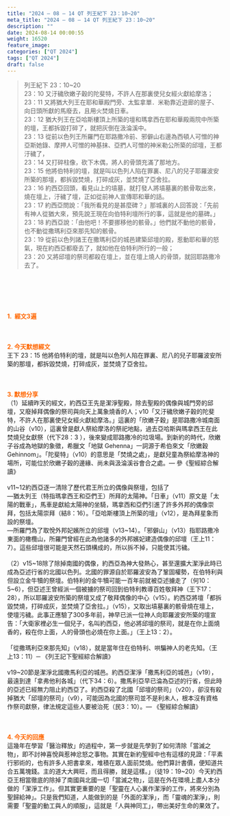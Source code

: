 ```yaml
---
title: "2024 – 08 – 14 QT 列王紀下 23：10~20"
meta_title: "2024 – 08 – 14 QT 列王紀下 23：10~20"
description: ""
date: 2024-08-14 00:00:55
weight: 16520
feature_image: 
categories: ["QT 2024"]
tags: ["QT 2024"]
draft: false
---
```


<blockquote>列王紀下 23：10~20<br />
23：10 又汙穢欣嫩子穀的陀斐特，不許人在那裏使兒女經火獻給摩洛；<br />
23：11 又將猶大列王在耶和華殿門旁、太監拿單．米勒靠近遊廊的屋子、向日頭所獻的馬廢去，且用火焚燒日車。<br />
23：12 猶大列王在亞哈斯樓頂上所築的壇和瑪拿西在耶和華殿兩院中所築的壇，王都拆毀打碎了，就把灰倒在汲淪溪中。<br />
23：13 從前以色列王所羅門在耶路撒冷前、邪僻山右邊為西頓人可憎的神亞斯她錄、摩押人可憎的神基抹、亞捫人可憎的神米勒公所築的邱壇，王都汙穢了，<br />
23：14 又打碎柱像，砍下木偶，將人的骨頭充滿了那地方。<br />
23：15 他將伯特利的壇，就是叫以色列人陷在罪裏、尼八的兒子耶羅波安所築的那壇，都拆毀焚燒，打碎成灰，並焚燒了亞舍拉。<br />
23：16 約西亞回頭，看見山上的墳墓，就打發人將墳墓裏的骸骨取出來，燒在壇上，汙穢了壇，正如從前神人宣傳耶和華的話。<br />
23：17 約西亞問說：「我所看見的是甚麼碑？」那城裏的人回答說：「先前有神人從猶大來，預先說王現在向伯特利壇所行的事，這就是他的墓碑。」<br />
23：18 約西亞說：「由他吧！不要挪移他的骸骨。」他們就不動他的骸骨，也不動從撒瑪利亞來那先知的骸骨。<br />
23：19 從前以色列諸王在撒瑪利亞的城邑建築邱壇的殿，惹動耶和華的怒氣，現在約西亞都廢去了，就如他在伯特利所行的一般；<br />
23：20 又將邱壇的祭司都殺在壇上，並在壇上燒人的骨頭，就回耶路撒冷去了。</blockquote><br />
&nbsp;<br />
<br />
&nbsp;<br />
<br />
<span style="color: #ff6600;"><strong>1.  經文3遍</strong></span><br />
<br />
&nbsp;<br />
<br />
<span style="color: #ff6600;"><strong>2. 今天默想經文<br />
</strong></span>王下 23：15 他將伯特利的壇，就是叫以色列人陷在罪裏、尼八的兒子耶羅波安所築的那壇，都拆毀焚燒，打碎成灰，並焚燒了亞舍拉。<br />
<br />
&nbsp;<br />
<br />
<strong><span style="color: #ff6600;">3. 默想分享<br />
</span></strong>（1）延續昨天的經文，約西亞王先是潔淨聖殿，除去聖殿的偶像與城門旁的邱壇，又廢掉拜偶像的祭司與向天上萬象燒香的人；v10「又汙穢欣嫩子穀的陀斐特，不許人在那裏使兒女經火獻給摩洛。」這裏的「欣嫩子穀」是耶路撒冷城南面的山谷（v10），這裏曾是獻人祭給摩洛的祭祀地點，過去亞哈斯與瑪拿西王在此焚燒兒女獻祭（代下28：3 ），後來變成耶路撒冷的垃圾場。到新約的時代，欣嫩子谷成為地獄的象徵，希臘文「地獄 Gehenna」一詞源于希伯來文「欣嫩穀 Gehinnom」。「陀斐特」（v10）的意思是「焚燒之處」，是獻兒童為祭給摩洛神的場所，可能位於欣嫩子穀的邊緣、尚未與汲淪溪谷會合之處。— 參《聖經綜合解讀》<br />
<br />
v11~12約西亞逐一清除了歷代君王所立的偶像與祭壇，包括了<br />
—猶太列王（特指瑪拿西王和亞們王）所拜的太陽神。「日車」（v11）原文是「太陽的戰車」，馬車是獻給太陽神的坐騎，瑪拿西和亞們引進了許多外邦的偶像崇拜，包括太陽崇拜（結8：16）。「亞哈斯樓頂上所築的壇」（v12），是為拜星象而設的祭壇。<br />
—所羅門為了取悅外邦妃嬪所立的邱壇（v13~14）。「邪僻山」（v13）指耶路撒冷東面的橄欖山，所羅門曾經在此為他諸多的外邦嬪妃建造偶像的邱壇（王上11：7）。這些邱壇很可能是天然石頭構成的，所以拆不掉，只能使其污穢。<br />
<br />
（2）v15~18除了除掉南國的偶像，約西亞為神大發熱心，甚至還擴大潔淨此時已成為亞述行省的北國以色列。北國的罪源自於耶羅波安為了鞏固權勢，在伯特利與但設立金牛犢的祭壇。伯特利的金牛犢可能一百年前就被亞述擄走了（何10：5~6），但亞述王曾經派一個被擄的祭司回到伯特利教導百姓敬拜神（王下17：28），所以耶羅波安所築的祭壇又成了敬拜偶像的中心（v15）。約西亞將壇「都拆毀焚燒，打碎成灰，並焚燒了亞舍拉。」（v15），又取出墳墓裏的骸骨燒在壇上，使壇污穢。此事正應驗了300多年前，神早已派一位神人向耶羅波安所築的壇宣告：「大衛家裡必生一個兒子，名叫約西亞，他必將邱壇的祭司，就是在你上面燒香的，殺在你上面，人的骨頭也必燒在你上面。」（王上13：2）。<br />
<br />
「從撒瑪利亞來那先知」（v18），就是當年住在伯特利、哄騙神人的老先知。（王上13：11）─ 《列王記下聖經綜合解讀》<br />
<br />
v19~20節是潔淨北國撒馬利亞的城邑。約西亞潔淨「撒馬利亞的城邑」（v19），最遠到達「拿弗他利各城」（代下34：6）。撒馬利亞早已淪為亞述的行省，但此時的亞述已經無力阻止約西亞了。約西亞殺了北國「邱壇的祭司」（v20），卻沒有殺掉猶大「邱壇的祭司」（v9），可能因為北國的祭司並不是利未人，根本沒有資格作祭司獻祭，律法規定這些人要被治死（民3：10）。— 《聖經綜合解讀》<br />
<br />
&nbsp;<br />
<br />
<strong style="font-size: inherit;"><span style="color: #ff6600;">4. 今天的回應<br />
</span></strong>這幾年在學習「醫治釋放」的過程中，第一步就是先學到了如何清除「當滅之物」，即不討神喜悅與惹神忿怒之事物。其實在新約聖經中也有這樣的見證：「平素行邪術的，也有許多人把書拿來，堆積在眾人面前焚燒。他們算計書價，便知道共合五萬塊錢。主的道大大興旺，而且得勝，就是這樣。」（徒19：19~20）今天約西亞王相當徹底的除掉了南國與北國一切「當滅之物」，這是在外在環境上盡人本分做的「潔淨工作」。但其實更重要的是「聖靈在人心裏作潔淨的工作，將來分別為聖歸給神」。只是我們知道，人能做到的是「外面的潔淨」，而「靈魂的潔淨」，則需要「聖靈的動工與人的順服」，這就是「人與神同工」，帶出美好生命的果效了。<br />
<br />
<audio style="display: none;" controls="controls"></audio><br />
<br />
<audio style="display: none;" controls="controls"></audio><br />
<br />
<audio style="display: none;" controls="controls"></audio><br />
<br />
<audio style="display: none;" controls="controls"></audio><br />
<br />
<audio style="display: none;" controls="controls"></audio>
        